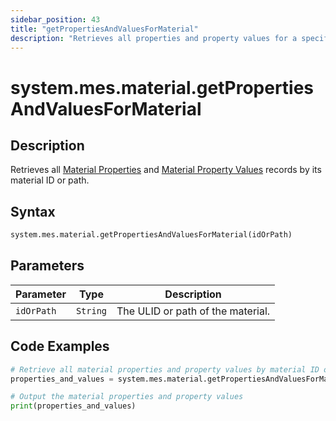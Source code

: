 ```yaml
---
sidebar_position: 43
title: "getPropertiesAndValuesForMaterial"
description: "Retrieves all properties and property values for a specified material."
---
```


# system.mes.material.getPropertiesAndValuesForMaterial

## Description

Retrieves all [Material Properties](../../data-model/material-model/material-property) and [Material Property Values](../../data-model/material-model/material-property-value)
records by its material ID or path.

## Syntax

```python
system.mes.material.getPropertiesAndValuesForMaterial(idOrPath)
```

## Parameters

| Parameter  | Type     | Description                       |
| ---------- | -------- | --------------------------------- |
| `idOrPath` | `String` | The ULID or path of the material. |

<!-- TODO -->
<!-- ## Returns

Returns a JSON representation of the material property value. Returns nothing if no material property value is found.

| Name                 | Type            | Description                                                                                                        |
| -------------------- | --------------- | ------------------------------------------------------------------------------------------------------------------ |
| `materialId`         | `String` (ULID) | The ULID of the material.                                                                                          |
| `materialPropertyId` | `String` (ULID) | The ULID of the material property.                                                                                 |
| `dataType`           | `String`        | The data type of the property value. Must be the same as the data type of the property.                            |
| `value`              | `Mixed`         | The value assigned to the property value if none is provided. The type is mixed as it depends on what dataType is. |
| `id`                 | `String` (ULID) | The ULID of the material property value.                                                                           |
| `notes`              | `String`        | Notes related to the material property value.                                                                      |
| `enabled`            | `Boolean`       | Indicates if the property value is active and enabled.                                                             |
| `spare1`             | `String`        | Additional field for user-defined context.                                                                         |
| `spare2`             | `String`        | Additional field for user-defined context.                                                                         |
| `spare3`             | `String`        | Additional field for user-defined context.                                                                         | -->

## Code Examples

```python
# Retrieve all material properties and property values by material ID or path
properties_and_values = system.mes.material.getPropertiesAndValuesForMaterial('IRB/5391537510212')

# Output the material properties and property values
print(properties_and_values)
```
